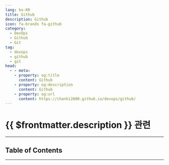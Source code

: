```yaml
---
lang: ko-KR
title: Github
description: Github
icon: fa-brands fa-github
category:
  - DevOps
  - Github
  - Git
tag:
  - devops
  - github
  - git
head:
  - - meta:
    - property: og:title
      content: Github
    - property: og:description
      content: Github
    - property: og:url
      content: https://chanhi2000.github.io/devops/github/
---
```


# {{ $frontmatter.description }} 관련

<ShieldsGroup logos="git,gitlfs,gitignoredotio,github"/>

---

## Table of Contents

<ToCLocal basePath="/devops/github/" />

---

<TagLinks />